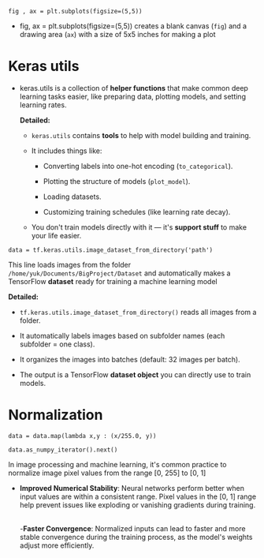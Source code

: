 

```
fig , ax = plt.subplots(figsize=(5,5))
```

-  fig, ax = plt.subplots(figsize=(5,5)) creates a blank canvas (`fig`) and a drawing area (`ax`) with a size of 5x5 inches for making a plot


# Keras utils 

- keras.utils is a collection of **helper functions** that make common deep learning tasks easier, like preparing data, plotting models, and setting learning rates.

	**Detailed:**

	- `keras.utils` contains **tools** to help with model building and training.
    
	- It includes things like:
    
	    - Converting labels into one-hot encoding (`to_categorical`).
        
	    - Plotting the structure of models (`plot_model`).
        
	    - Loading datasets.
        
	    - Customizing training schedules (like learning rate decay).
        
	- You don't train models directly with it — it's **support stuff** to make your life easier.







```
data = tf.keras.utils.image_dataset_from_directory('path')
```


This line loads images from the folder `/home/yuk/Documents/BigProject/Dataset` and automatically makes a TensorFlow **dataset** ready for training a machine learning model

**Detailed:**

- `tf.keras.utils.image_dataset_from_directory()` reads all images from a folder.

- It automatically labels images based on subfolder names (each subfolder = one class).

- It organizes the images into batches (default: 32 images per batch).

- The output is a TensorFlow **dataset object** you can directly use to train models.





# Normalization


```
data = data.map(lambda x,y : (x/255.0, y))

data.as_numpy_iterator().next()
```

In image processing and machine learning, it's common practice to normalize image pixel values from the range [0, 255] to [0, 1]

- **Improved Numerical Stability**: Neural networks perform better when input values are within a consistent range. Pixel values in the [0, 1] range help prevent issues like exploding or vanishing gradients during training. ​

	-**Faster Convergence**: Normalized inputs can lead to faster and more stable convergence during the training process, as the model's weights adjust more efficiently. ​